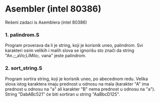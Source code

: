 # Asembler (intel 80386)
Rešeni zadaci is Asemblera (intel 80386)
<h3>1. palindrom.S</h3>
Program proverava da li je string, koji je korisnik uneo, palindrom. Svi karakteri osim velikih i malih slova se ignorišu sto znači da string "An.;;,aVo;LiMilo;.   vana" jeste palindrom.

<h3>2. sort_string.S</h3>
Program sortira string, koji je korisnik uneo, po abecednom redu. Velika slova istog karaktera imaju prednost u odnosu na mala (karakter "A" ima prednost u odnosu na "a" ali karakter "B" nema prednost u odnosu na "a"). String "DabABc521" će biti sortiran u string "AaBbcD125".
